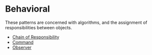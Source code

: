 # Behavioral

These patterns are concerned with algorithms, and the assignment of responsibilities between objects.

-   [Chain of Responsibility](chainofresponsibility)
-   [Command](command)
-   [Observer](observer)
